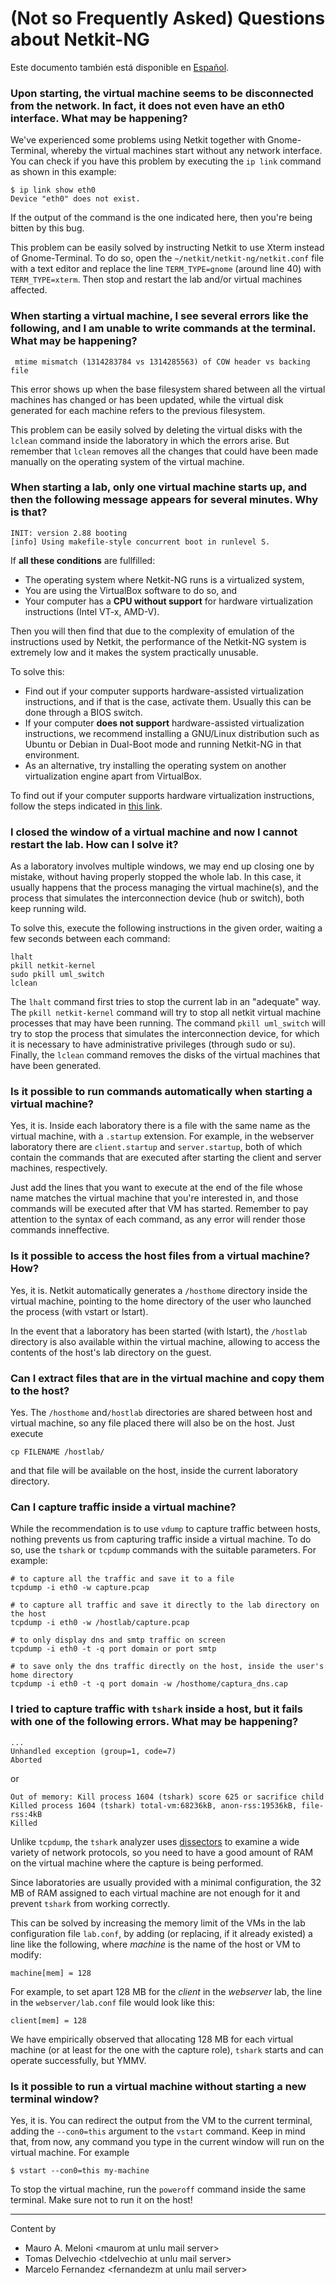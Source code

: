 # (Not so Frequently Asked) Questions about Netkit-NG

Este documento también está disponible en [Español](preguntas-frecuentes.md).

### Upon starting, the virtual machine seems to be disconnected from the network. In fact, it does not even have an eth0 interface. What may be happening?

We've experienced some problems using Netkit together with Gnome-Terminal, whereby the virtual machines start without any network interface. You can check if you have this problem by executing the `ip link` command as shown in this example:

    $ ip link show eth0
    Device "eth0" does not exist.

If the output of the command is the one indicated here, then you're being bitten by this bug.

This problem can be easily solved by instructing Netkit to use Xterm instead of Gnome-Terminal. To do so, open the `~/netkit/netkit-ng/netkit.conf` file with a text editor and replace the line `TERM_TYPE=gnome` (around line 40) with `TERM_TYPE=xterm`. Then stop and restart the lab and/or virtual machines affected.

### When starting a virtual machine, I see several errors like the following, and I am unable to write commands at the terminal. What may be happening?

     mtime mismatch (1314283784 vs 1314285563) of COW header vs backing file

This error shows up when the base filesystem shared between all the virtual machines has changed or has been updated, while the virtual disk generated for each machine refers to the previous filesystem.

This problem can be easily solved by deleting the virtual disks with the `lclean` command inside the laboratory in which the errors arise. But remember that `lclean` removes all the changes that could have been made manually on the operating system of the virtual machine.

### When starting a lab, only one virtual machine starts up, and then the following message appears for several minutes. Why is that?

    INIT: version 2.88 booting
    [info] Using makefile-style concurrent boot in runlevel S.

If **all these conditions** are fullfilled:

- The operating system where Netkit-NG runs is a virtualized system,
- You are using the VirtualBox software to do so, and
- Your computer has a **CPU without support** for hardware virtualization instructions (Intel VT-x, AMD-V).

Then you will then find that due to the complexity of emulation of the instructions used by Netkit, the performance of the Netkit-NG system is extremely low and it makes the system practically unusable.

To solve this:

- Find out if your computer supports hardware-assisted virtualization instructions, and if that is the case, activate them. Usually this can be done through a BIOS switch.
- If your computer **does not support** hardware-assisted virtualization instructions, we recommend installing a GNU/Linux distribution such as Ubuntu or Debian in Dual-Boot mode and running Netkit-NG in that environment.
- As an alternative, try installing the operating system on another virtualization engine apart from VirtualBox.

To find out if your computer supports hardware virtualization instructions, follow the steps indicated in [this link](https://blogs.msdn.microsoft.com/taylorb/2008/06/19/hyper-v-will-my-computer-run-hyper-v-detecting-intel-vt-and-amd-v/).

### I closed the window of a virtual machine and now I cannot restart the lab. How can I solve it?

As a laboratory involves multiple windows, we may end up closing one by mistake, without having properly stopped the whole lab. In this case, it usually happens that the process managing the virtual machine(s), and the process that simulates the interconnection device (hub or switch), both keep running wild.

To solve this, execute the following instructions in the given order, waiting a few seconds between each command:

    lhalt
    pkill netkit-kernel
    sudo pkill uml_switch
    lclean

The `lhalt` command first tries to stop the current lab in an "adequate" way. The `pkill netkit-kernel` command will try to stop all netkit virtual machine processes that may have been running. The command `pkill uml_switch` will try to stop the process that simulates the interconnection device, for which it is necessary to have administrative privileges (through sudo or su). Finally, the `lclean` command removes the disks of the virtual machines that have been generated.

### Is it possible to run commands automatically when starting a virtual machine?

Yes, it is. Inside each laboratory there is a file with the same name as the virtual machine, with a `.startup` extension. For example, in the webserver laboratory there are `client.startup` and `server.startup`, both of which contain the commands that are executed after starting the client and server machines, respectively.

Just add the lines that you want to execute at the end of the file whose name matches the virtual machine that you're interested in, and those commands will be executed after that VM has started. Remember to pay attention to the syntax of each command, as any error will render those commands inneffective.

### Is it possible to access the host files from a virtual machine? How?

Yes, it is. Netkit automatically generates a `/hosthome` directory inside the virtual machine, pointing to the home directory of the user who launched the process (with vstart or lstart).

In the event that a laboratory has been started (with lstart), the `/hostlab` directory is also available within the virtual machine, allowing to access the contents of the host's lab directory on the guest.

### Can I extract files that are in the virtual machine and copy them to the host?

Yes. The `/hosthome` and`/hostlab` directories are shared between host and virtual machine, so any file placed there will also be on the host. Just execute

    cp FILENAME /hostlab/

and that file will be available on the host, inside the current laboratory directory.

### Can I capture traffic inside a virtual machine?

While the recommendation is to use `vdump` to capture traffic between hosts, nothing prevents us from capturing traffic inside a virtual machine. To do so, use the `tshark` or `tcpdump` commands with the suitable parameters. For example:

    # to capture all the traffic and save it to a file
    tcpdump -i eth0 -w capture.pcap

    # to capture all traffic and save it directly to the lab directory on the host
    tcpdump -i eth0 -w /hostlab/capture.pcap

    # to only display dns and smtp traffic on screen
    tcpdump -i eth0 -t -q port domain or port smtp

    # to save only the dns traffic directly on the host, inside the user's home directory
    tcpdump -i eth0 -t -q port domain -w /hosthome/captura_dns.cap

### I tried to capture traffic with `tshark` inside a host, but it fails with one of the following errors. What may be happening?

    ...
    Unhandled exception (group=1, code=7)
    Aborted

or

    Out of memory: Kill process 1604 (tshark) score 625 or sacrifice child
    Killed process 1604 (tshark) total-vm:68236kB, anon-rss:19536kB, file-rss:4kB
    Killed

Unlike `tcpdump`, the `tshark` analyzer uses
[dissectors](https://www.wireshark.org/docs/wsdg_html_chunked/ChapterDissection.html)
to examine a wide variety of network protocols, so you need to have a good
amount of RAM on the virtual machine where the capture is being performed.

Since laboratories are usually provided with a minimal configuration,
the 32 MB of RAM assigned to each virtual machine are not enough for it and
prevent `tshark` from working correctly.

This can be solved by increasing the memory limit of the VMs in the lab
configuration file `lab.conf`, by adding (or replacing, if it already existed)
a line like the following, where _machine_ is the name of the host or VM to modify:

    machine[mem] = 128

For example, to set apart 128 MB for the _client_ in the _webserver_ lab, the
line in the `webserver/lab.conf` file would look like this:

    client[mem] = 128

We have empirically observed that allocating 128 MB for each virtual machine
(or at least for the one with the capture role), `tshark` starts and can
operate successfully, but YMMV.

### Is it possible to run a virtual machine without starting a new terminal window?

Yes, it is. You can redirect the output from the VM to the current terminal, adding the `--con0=this` argument to the `vstart` command. Keep in mind that, from now, any command you type in the current window will run on the virtual machine. For example

    $ vstart --con0=this my-machine

To stop the virtual machine, run the `poweroff` command inside the same terminal. Make sure not to run it on the host!

---

Content by

* Mauro A. Meloni \<maurom at unlu mail server\>
* Tomas Delvechio \<tdelvechio at unlu mail server\>
* Marcelo Fernandez \<fernandezm at unlu mail server\>
